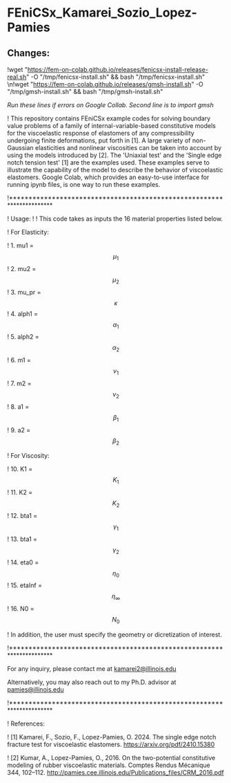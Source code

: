 # FEniCSx_Kamarei_Sozio_Lopez-Pamies

## Changes:
!wget "https://fem-on-colab.github.io/releases/fenicsx-install-release-real.sh" -O "/tmp/fenicsx-install.sh" && bash "/tmp/fenicsx-install.sh"
\n!wget "https://fem-on-colab.github.io/releases/gmsh-install.sh" -O "/tmp/gmsh-install.sh" && bash "/tmp/gmsh-install.sh"

*Run these lines if errors on Google Collab. Second line is to import gmsh*

! This repository contains FEniCSx example codes for solving boundary value problems of a family of internal-variable-based constitutive models for the viscoelastic response of elastomers of any compressibility undergoing finite deformations, put forth in [1]. A large variety of non-Gaussian elasticities and nonlinear viscosities can be taken into account by using the models introduced by [2]. The 'Uniaxial test' and the 'Single edge notch tension test' [1] are the examples used. These examples serve to illustrate the capability of the model to describe the behavior of viscoelastic elastomers. Google Colab, which provides an easy-to-use interface for running ipynb files, is one way to run these examples.

!**********************************************************************

! Usage: ! ! This code takes as inputs the 16 material properties listed below.

! For Elasticity:

! 1. mu1 = $$\mu_1$$ ! 2. mu2 = $$\mu_2$$ ! 3. mu_pr = $$\kappa$$ ! 4. alph1 = $$\alpha_1$$ ! 5. alph2 = $$\alpha_2$$ ! 6. m1 = $$\nu_1$$ ! 7. m2 = $$\nu_2$$ ! 8. a1 = $$\beta_1$$ ! 9. a2 = $$\beta_2$$

! For Viscosity:

! 10. K1 = $$K_1$$ ! 11. K2 = $$K_2$$ ! 12. bta1 = $$\gamma_1$$ ! 13. bta1 = $$\gamma_2$$ ! 14. eta0 = $$\eta_0$$ ! 15. etaInf = $$\eta_{\infty}$$ ! 16. N0 = $$N_0$$

! In addition, the user must specify the geometry or dicretization of interest.

!**********************************************************************

For any inquiry, please contact me at kamarei2@illinois.edu

Alternatively, you may also reach out to my Ph.D. advisor at pamies@illinois.edu

!**********************************************************************

! References:

! [1] Kamarei, F., Sozio, F., Lopez-Pamies, O. 2024. The single edge notch fracture test for viscoelastic elastomers. https://arxiv.org/pdf/2410.15380

! [2] Kumar, A., Lopez-Pamies, O., 2016. On the two-potential constitutive modeling of rubber viscoelastic materials. Comptes Rendus Mécanique 344, 102–112. http://pamies.cee.illinois.edu/Publications_files/CRM_2016.pdf
